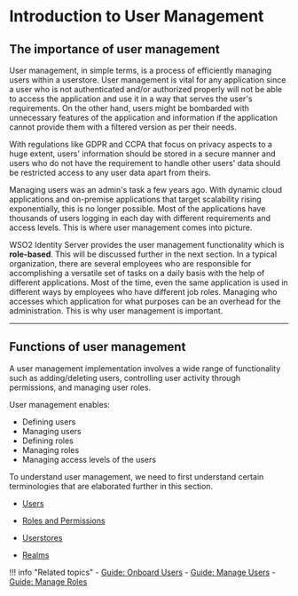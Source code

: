 # Introduction to User Management 

## The importance of user management 

User management, in simple terms, is a process of efficiently managing users within a userstore. User management is vital for any application since a user who is not authenticated and/or authorized properly will not be able to access the application and use it in a way that serves the user's requirements. On the other hand, users might be bombarded with unnecessary features of the application and information if the application cannot provide them with a filtered version as per their needs. 

With regulations like GDPR and CCPA that focus on privacy aspects to a huge extent, users' information should be stored in a secure manner and users who do not have the requirement to handle other users' data should be restricted access to any user data apart from theirs.

Managing users was an admin's task a few years ago. With dynamic cloud applications and on-premise applications that target scalability rising exponentially, this is no longer possible. Most of the applications have thousands of users logging in each day with different requirements and access levels. This is where user management comes into picture. 

WSO2 Identity Server provides the user management functionality which is **role-based**. This will be discussed further in the next section. In a typical organization, there are several employees who are responsible for accomplishing a versatile set of tasks on a daily basis with the help of different applications. Most of the time, even the same application is used in different ways by employees who have different job roles. Managing who accesses which application for what purposes can be an overhead for the administration. This is why user management is important. 

---

## Functions of user management

A user management implementation involves a wide range of functionality such as adding/deleting users, controlling user activity through permissions, and managing user roles. 

User management enables: 

- Defining users
- Managing users 
- Defining roles 
- Managing roles
- Managing access levels of the users


To understand user management, we need to first understand certain terminologies that are elaborated further in this section. 

- [Users]({{base_path}}/users)

- [Roles and Permissions]({{base_path}}/roles-and-permissions)

- [Userstores]({{base_path}}/userstores)

- [Realms]({{base_path}}/realm)

!!! info "Related topics"
    - [Guide: Onboard Users]({{base_path}}/guides/identity-lifecycles/onboard-overview/)
    - [Guide: Manage Users]({{base_path}}/guides/identity-lifecycles/manage-user-overview/)
    - [Guide: Manage Roles]({{base_path}}/guides/identity-lifecycles/manage-roles-overview/)
    
